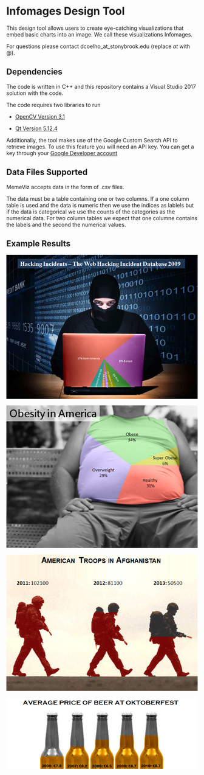 # Infomages Design Tool

This design tool allows users to create eye-catching visualizations that embed basic charts into an image. We call these visualizations Infomages.

For questions please contact dcoelho_at_stonybrook.edu (replace _at_ with @). 


## Dependencies

The code is written in C++ and this repository contains a Visual Studio 2017 solution with the code. 

The code requires two libraries to run 

* [OpenCV Version 3.1](https://opencv.org/opencv-3-1/)

* [Qt Version 5.12.4](https://www.qt.io/download)

Additionally, the tool makes use of the Google Custom Search API to retrieve images. To use this feature you will need an API key. You can get a key through your [Google Developer account](https://console.developers.google.com/apis/dashboard)


## Data Files Supported

MemeViz accepts data in the form of .csv files. 

The data must be a table containing one or two columns. If a one column table is used and the data is numeric then we use the indices as lablels but if the data is categorical we use the counts of the categories as the numerical data. For two column tables we expect that one columne contains the labels and the second the numerical values.

## Example Results

![alt text](https://raw.githubusercontent.com/darius-coelho/Infomages-Design-Tool/master/Infomage%20Examples/pie1.png?token=AFSIQZZNNUIW4MGHHYAHUZS6M7HME)

![alt text](https://raw.githubusercontent.com/darius-coelho/Infomages-Design-Tool/master/Infomage%20Examples/pie2.png?token=AFSIQZZXZBPDJIWUJFOWLNK6M7HNO)

![alt text](https://raw.githubusercontent.com/darius-coelho/Infomages-Design-Tool/master/Infomage%20Examples/bar1.png?token=AFSIQZ3PXB67YSY4JBX7DSK6M7HCQ)

![alt text](https://raw.githubusercontent.com/darius-coelho/Infomages-Design-Tool/master/Infomage%20Examples/bar2.png?token=AFSIQZ47HKRLAFGMPLGFVAC6M7HO4)
